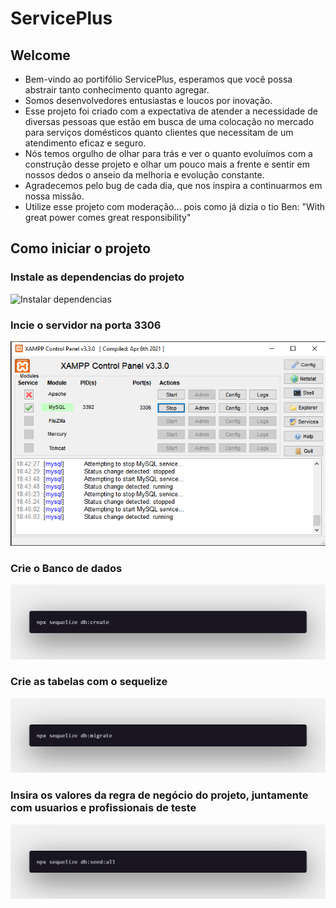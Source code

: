 # ServicePlus
## Welcome
- Bem-vindo ao portifólio ServicePlus, esperamos que você possa abstrair tanto conhecimento quanto agregar. 
- Somos desenvolvedores entusiastas e loucos por inovação. 
- Esse projeto foi criado com a expectativa de atender a necessidade de diversas pessoas que estão em busca de uma colocação no mercado para serviços domésticos quanto clientes que necessitam de um atendimento eficaz e seguro. 
- Nós temos orgulho de olhar para trás e ver o quanto evoluímos com a construção desse projeto e olhar um pouco mais a frente e sentir em nossos dedos o anseio da melhoria e evolução constante. 
- Agradecemos pelo bug de cada dia, que nos inspira a continuarmos em nossa missão. 
- Utilize esse projeto com moderação... pois como já dizia o tio Ben: "With great power comes great responsibility" 

## Como iniciar o projeto
### Instale as dependencias do projeto
![Instalar dependencias](./public/img/imgReadme/npm-istall.png)
### Incie o servidor na porta 3306
![Iniciar servidor do banco de dados](./public/img/imgReadme/connect-database-server.PNG)
### Crie o Banco de dados
![Instalar dependencias](./public/img/imgReadme/create-database.png)
### Crie as tabelas com o sequelize
![Instalar dependencias](./public/img/imgReadme/create-table-with-migrations.png)
### Insira os valores da regra de negócio do projeto, juntamente com usuarios e profissionais de teste
![Instalar dependencias](./public/img/imgReadme/insert-values-to-test-and-foreignkeys-constrains.png)
   
